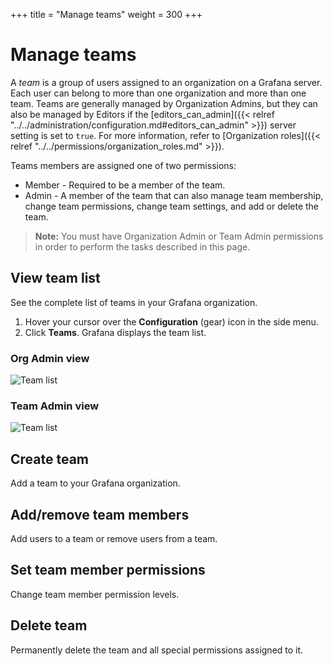 +++
title = "Manage teams"
weight = 300
+++

# Manage teams

A _team_ is a group of users assigned to an organization on a Grafana server. Each user can belong to more than one organization and more than one team. Teams are generally managed by Organization Admins, but they can also be managed by Editors if the [editors_can_admin]({{< relref "../../administration/configuration.md#editors_can_admin" >}}) server setting is set to `true`. For more information, refer to [Organization roles]({{< relref "../../permissions/organization_roles.md" >}}).

Teams members are assigned one of two permissions:
- Member - Required to be a member of the team.
- Admin - A member of the team that can also manage team membership, change team permissions, change team settings, and add or delete the team.

> **Note:** You must have Organization Admin or Team Admin permissions in order to perform the tasks described in this page.

## View team list

See the complete list of teams in your Grafana organization.

1. Hover your cursor over the **Configuration** (gear) icon in the side menu.
1. Click **Teams**. Grafana displays the team list.

### Org Admin view

![Team list](/img/docs/manage-users/org-admin-team-list-7-3.png)

### Team Admin view

![Team list](/img/docs/manage-users/team-admin-team-list-7-3.png)

## Create team

Add a team to your Grafana organization.



## Add/remove team members

Add users to a team or remove users from a team.



## Set team member permissions

Change team member permission levels.



## Delete team

Permanently delete the team and all special permissions assigned to it.


